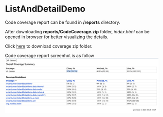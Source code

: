 # ListAndDetailDemo

Code coverage report can be found in **/reports** directory. 

After downloading **reports/CodeCoverage.zip** folder, *index.html* can be opened in browser for better visualizing the details.

Click [here](https://github.com/ercanduman/ListAndDetailDemo/raw/master/reports/CodeCoverage.zip/ "CodeCoverage.zip") to download coverage zip folder.

Code coverage report screenhot is as follow
![](https://raw.githubusercontent.com/ercanduman/ListAndDetailDemo/master/reports/Screen%20Shot%20Code%20Coverage_2021-03-28%20at%2019.16.21.png)
